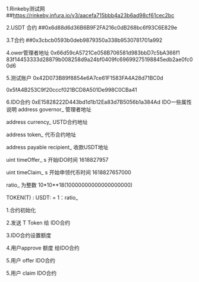 1.Rinkeby测试网
##https://rinkeby.infura.io/v3/aacefa715bbb4a23b6ad98cf61cec2bc

2.USDT 合约
##0x6d88d6d36B6B9F2FA216c0dB268bc6f93C6E829e

3.T合约
##0x3cbcb0593b0deb9879350a338b9530781701a992


4.ower管理者地址
0x66d59cA5721Ce058B706581d983bbD7c5bA366f1
83f14453333d28879b008258d9a24bf0409fc69699275198845edb2ae0fc00d6


5.测试账户
0x42D073B89f8854e6A7ce61F1583FA4A28d71BC0d

0x5fA4B253C9f20cccf021BCD8A501De998C0CBa41

6.IDO合约
0xE15828222D443bd1d1b12Ea83d7B5056b1a384Ad
IDO一些属性说明
address governor_ 管理者地址

address currency_ USTD合约地址

address token_  代币合约地址

address payable recipient_  收款USDT地址
 
uint timeOffer_    s  开始IDO时间 1618827957
 
uint timeClaim_    s  开始申领代币时间  1618827657000

ratio_ 为整数  10*10**18(10000000000000000000)

TOKEN(T) :  USDT: = 1：ratio_


1.合约初始化

2.发送 T Token  给 IDO合约

3.IDO合约设置额度

4.用户approve 额度 给IDO合约

5.用户 offer  IDO合约

5.用户 claim  IDO合约
